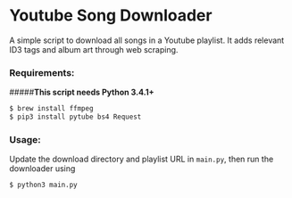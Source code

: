 # Youtube Song Downloader
A simple script to download all songs in a Youtube playlist. It adds relevant ID3 tags and album art through web scraping.

### Requirements:


#####**This script needs Python 3.4.1+**

```bash
$ brew install ffmpeg
$ pip3 install pytube bs4 Request
```

### Usage:

Update the download directory and playlist URL in `main.py`, then run the downloader using

```bash
$ python3 main.py
```